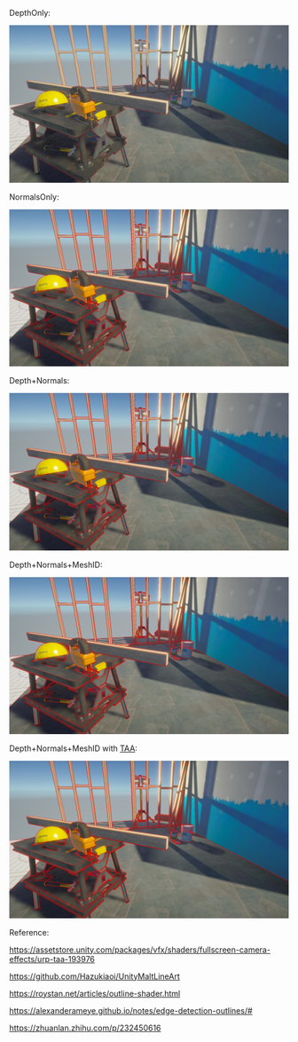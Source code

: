 DepthOnly:

![](Pictures/00_DepthOnly.jpg)

NormalsOnly:

![](Pictures/01_NormalsOnly.jpg)

Depth+Normals:

![](Pictures/02_Depth+Normals.jpg)

Depth+Normals+MeshID:

![](Pictures/03_Full.jpg)

Depth+Normals+MeshID with [TAA](https://assetstore.unity.com/packages/vfx/shaders/fullscreen-camera-effects/urp-taa-193976):

![](Pictures/04_TAA.jpg)

Reference:

https://assetstore.unity.com/packages/vfx/shaders/fullscreen-camera-effects/urp-taa-193976

https://github.com/Hazukiaoi/UnityMaltLineArt

https://roystan.net/articles/outline-shader.html

https://alexanderameye.github.io/notes/edge-detection-outlines/#

https://zhuanlan.zhihu.com/p/232450616